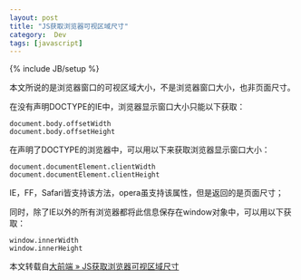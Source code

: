 ```yaml
---
layout: post
title: "JS获取浏览器可视区域尺寸"
category:  Dev
tags: [javascript]
---
```

{% include JB/setup %}

本文所说的是浏览器窗口的可视区域大小，不是浏览器窗口大小，也非页面尺寸。

在没有声明DOCTYPE的IE中，浏览器显示窗口大小只能以下获取：

    document.body.offsetWidth
    document.body.offsetHeight

在声明了DOCTYPE的浏览器中，可以用以下来获取浏览器显示窗口大小：

    document.documentElement.clientWidth
    document.documentElement.clientHeight

IE，FF，Safari皆支持该方法，opera虽支持该属性，但是返回的是页面尺寸；

同时，除了IE以外的所有浏览器都将此信息保存在window对象中，可以用以下获取：

    window.innerWidth
    window.innerHeight

本文转载自[大前端 » JS获取浏览器可视区域尺寸](http://www.daqianduan.com/js-window/)